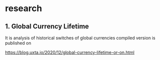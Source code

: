 # research

## 1. Global Currency Lifetime 
It is analysis of historical switches of global currencies
compiled version is published on 

https://blog.uxta.io/2020/12/global-currency-lifetime-or-on.html
